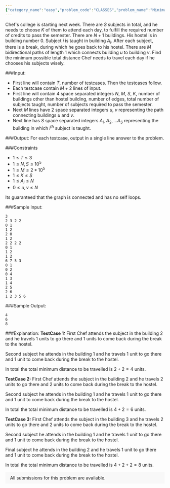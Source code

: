 ```yaml
---
{"category_name":"easy","problem_code":"CLASSES","problem_name":"Minimal Travel Time","problemComponents":{"constraints":"","constraintsState":false,"subtasks":"","subtasksState":false,"inputFormat":"","inputFormatState":false,"outputFormat":"","outputFormatState":false,"sampleTestCases":{"0":{"id":1,"input":"3\r\n2 3 2 2\r\n0 1\r\n1 2\r\n2 0\r\n1 2\r\n2 2 2 2\r\n0 1\r\n1 2\r\n1 2\r\n6 7 5 3\r\n0 1\r\n0 2\r\n0 4\r\n1 3\r\n1 4\r\n2 5\r\n2 6\r\n1 2 3 5 6","output":"4\r\n6\r\n8","explanation":"**TestCase 1:** First Chef attends the subject in the building $2$ and he travels $1$ units to go there and $1$ units to come back during the break to the hostel.\r\n\r\nSecond subject he attends in the building $1$ and he travels $1$ unit to go there and $1$ unit to come back during the break to the hostel.\r\n\r\nIn total the total minimum distance to be travelled is $2 + 2  = 4$ units. \r\n\r\n**TestCase 2:** First Chef attends the subject in the building $2$ and he travels $2$ units to go there and $2$ units to come back during the break to the hostel.\r\n\r\nSecond subject he attends in the building $1$ and he travels $1$ unit to go there and $1$ unit to come back during the break to the hostel.\r\n\r\nIn total the total minimum distance to be travelled is $4 + 2  = 6$ units. \r\n\r\n**TestCase 3:** First Chef attends the subject in the building $3$ and he travels $2$ units to go there and $2$ units to come back during the break to the hostel.\r\n\r\nSecond subject he attends in the building $1$ and he travels $1$ unit to go there and $1$ unit to come back during the break to the hostel.\r\n\r\nFinal subject he attends in the building $2$ and he travels $1$ unit to go there and $1$ unit to come back during the break to the hostel.\r\n\r\nIn total the total minimum distance to be travelled is $4 + 2 + 2  = 8$ units.","isDeleted":false}}},"video_editorial_url":"https://youtu.be/DykJ7x31Jn8","languages_supported":{"0":"CPP14","1":"C","2":"JAVA","3":"PYTH 3.6","4":"CPP17","5":"PYTH","6":"PYP3","7":"CS2","8":"ADA","9":"PYPY","10":"TEXT","11":"PAS fpc","12":"NODEJS","13":"RUBY","14":"PHP","15":"GO","16":"HASK","17":"TCL","18":"PERL","19":"SCALA","20":"LUA","21":"kotlin","22":"BASH","23":"JS","24":"LISP sbcl","25":"rust","26":"PAS gpc","27":"BF","28":"CLOJ","29":"R","30":"D","31":"CAML","32":"FORT","33":"ASM","34":"swift","35":"FS","36":"WSPC","37":"LISP clisp","38":"SQL","39":"SCM guile","40":"PERL6","41":"ERL","42":"CLPS","43":"ICK","44":"NICE","45":"PRLG","46":"ICON","47":"COB","48":"SCM chicken","49":"PIKE","50":"SCM qobi","51":"ST","52":"SQLQ","53":"NEM"},"max_timelimit":1,"source_sizelimit":50000,"problem_author":"daanish_adm","problem_tester":"","date_added":"30-12-2020","tags":{"0":"breadth","1":"daanish_adm","2":"easy","3":"graphs","4":"start2"},"problem_difficulty_level":"Easy","best_tag":"Breadth First Search","editorial_url":"https://discuss.codechef.com/problems/CLASSES","time":{"view_start_date":1616938200,"submit_start_date":1616938200,"visible_start_date":1616938200,"end_date":1735669800},"is_direct_submittable":false,"problemDiscussURL":"https://discuss.codechef.com/search?q=CLASSES","is_proctored":false,"visitedContests":{},"layout":"problem"}
---
```

Chef's college is starting next week. There are $S$ subjects in total, and he needs to choose $K$ of them to attend each day, to fulfill the required number of credits to pass the semester. There are $N + 1$ buildings. His hostel is in building number $0$. Subject $i$ is taught in building $A_i$. After each subject, there is a break, during which he goes back to his hostel. There are $M$ bidirectional paths of length $1$ which connects building $u$ to building $v$. Find the minimum possible total distance Chef needs to travel each day if he chooses his subjects wisely.

###Input:

- First line will contain $T$, number of testcases. Then the testcases follow. 
- Each testcase contain $M + 2$ lines of input.
- First line will contain $4$ space separated integers $N$, $M$, $S$, $K$, number of buildings other than hostel building, number of edges, total number of subjects taught, number of subjects required to pass the semester.
- Next $M$ lines have $2$ space separated integers $u$, $v$ representing the path connecting buildings $u$ and $v$.
- Next line has $S$ space separated integers $A_1, A_2, \ldots A_S$ representing the building in which $i^{th}$ subject is taught.

###Output:
For each testcase, output in a single line answer to the problem.

###Constraints 
- $1 \leq T \leq 3$
- $1 \leq N, S \leq 10^5$
- $1 \leq M \leq 2*10^5$
- $1 \leq K \leq S$
- $1 \leq A_i \leq N$
- $0 \leq u, v \leq N$

Its guaranteed that the graph is connected and has no self loops.

###Sample Input:
```
3
2 3 2 2
0 1
1 2
2 0
1 2
2 2 2 2
0 1
1 2
1 2
6 7 5 3
0 1
0 2
0 4
1 3
1 4
2 5
2 6
1 2 3 5 6
```

###Sample Output:
```
4
6
8
```
	
###Explanation:
**TestCase 1:** First Chef attends the subject in the building $2$ and he travels $1$ units to go there and $1$ units to come back during the break to the hostel.

Second subject he attends in the building $1$ and he travels $1$ unit to go there and $1$ unit to come back during the break to the hostel.

In total the total minimum distance to be travelled is $2 + 2  = 4$ units. 

**TestCase 2:** First Chef attends the subject in the building $2$ and he travels $2$ units to go there and $2$ units to come back during the break to the hostel.

Second subject he attends in the building $1$ and he travels $1$ unit to go there and $1$ unit to come back during the break to the hostel.

In total the total minimum distance to be travelled is $4 + 2  = 6$ units. 

**TestCase 3:** First Chef attends the subject in the building $3$ and he travels $2$ units to go there and $2$ units to come back during the break to the hostel.

Second subject he attends in the building $1$ and he travels $1$ unit to go there and $1$ unit to come back during the break to the hostel.

Final subject he attends in the building $2$ and he travels $1$ unit to go there and $1$ unit to come back during the break to the hostel.

In total the total minimum distance to be travelled is $4 + 2 + 2  = 8$ units. 
<aside style='background: #f8f8f8;padding: 10px 15px;'><div>All submissions for this problem are available.</div></aside>